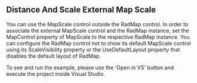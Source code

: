 ## Distance And Scale External Map Scale
You can use the MapScale control outside the RadMap control. In order to associate the external MapScale control and the RadMap instance, set the MapControl property of MapScale to the respective RadMap instance.
You can configure the RadMap control not to show its default MapScale control using its ScaleVisibility property or the UseDefaultLayout property that disables the default layout of RadMap.

To see and run the example, please use the 'Open in VS' button and execute the project inside Visual Studio.

[//]: <keywords:ScaleVisibility, DistanceUnit>
